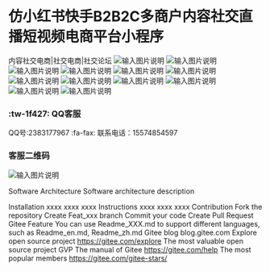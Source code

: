 # 仿小红书快手B2B2C多商户内容社交直播短视频电商平台小程序
内容社交电商|社交电商|社交论坛
![输入图片说明](https://images.gitee.com/uploads/images/2020/0721/183910_2c726107_4940443.png "1.png")
![输入图片说明](https://images.gitee.com/uploads/images/2020/0721/183923_93d83d46_4940443.jpeg "2.jpg")
![输入图片说明](https://images.gitee.com/uploads/images/2020/0721/183957_9da87000_4940443.png "3.png")
![输入图片说明](https://images.gitee.com/uploads/images/2020/0721/184007_314e8a12_4940443.png "4.png")
![输入图片说明](https://images.gitee.com/uploads/images/2020/0721/184016_645d8ab0_4940443.png "5.png")
![输入图片说明](https://images.gitee.com/uploads/images/2020/0721/184026_b28ddf5a_4940443.png "6.png")
![输入图片说明](https://images.gitee.com/uploads/images/2020/0721/184036_ddd86269_4940443.png "7.png")
![输入图片说明](https://images.gitee.com/uploads/images/2020/0721/184058_5cc4c76a_4940443.png "8.png")
![输入图片说明](https://images.gitee.com/uploads/images/2020/0721/184047_6d6cbe69_4940443.png "9.png")
![输入图片说明](https://images.gitee.com/uploads/images/2020/0721/184107_3bc977c0_4940443.png "10.png")
![输入图片说明](https://images.gitee.com/uploads/images/2020/0721/184144_31b93b55_4940443.png "微信图片_20200721184129.png")
![输入图片说明](https://images.gitee.com/uploads/images/2020/1104/145323_aa8d7f20_4940443.jpeg "555.jpg")

### :tw-1f427: QQ客服
 QQ号:2383177967 
 :fa-fax: 联系电话：15574854597
###  客服二维码
![输入图片说明](https://images.gitee.com/uploads/images/2020/0721/184544_98f5627e_4940443.jpeg "kf.jpg")

Software Architecture
Software architecture description

Installation
xxxx
xxxx
xxxx
Instructions
xxxx
xxxx
xxxx
Contribution
Fork the repository
Create Feat_xxx branch
Commit your code
Create Pull Request
Gitee Feature
You can use Readme_XXX.md to support different languages, such as Readme_en.md, Readme_zh.md
Gitee blog blog.gitee.com
Explore open source project https://gitee.com/explore
The most valuable open source project GVP
The manual of Gitee https://gitee.com/help
The most popular members https://gitee.com/gitee-stars/
